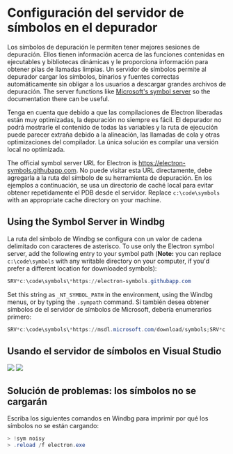 # Configuración del servidor de símbolos en el depurador

Los símbolos de depuración le permiten tener mejores sesiones de depuración. Ellos tienen información acerca de las funciones contenidas en ejecutables y bibliotecas dinámicas y le proporciona información para obtener pilas de llamadas limpias. Un servidor de símbolos permite al depurador cargar los símbolos, binarios y fuentes correctas automáticamente sin obligar a los usuarios a descargar grandes archivos de depuración. The server functions like [Microsoft's symbol server](https://support.microsoft.com/kb/311503) so the documentation there can be useful.

Tenga en cuenta que debido a que las compilaciones de Electron liberadas están muy optimizadas, la depuración no siempre es fácil. El depurador no podrá mostrarle el contenido de todas las variables y la ruta de ejecución puede parecer extraña debido a la alineación, las llamadas de cola y otras optimizaciones del compilador. La única solución es compilar una versión local no optimizada.

The official symbol server URL for Electron is https://electron-symbols.githubapp.com. No puede visitar esta URL directamente, debe agregarla a la ruta del símbolo de su herramienta de depuración. En los ejemplos a continuación, se usa un directorio de caché local para evitar obtener repetidamente el PDB desde el servidor. Replace `c:\code\symbols` with an appropriate cache directory on your machine.

## Using the Symbol Server in Windbg

La ruta del símbolo de Windbg se configura con un valor de cadena delimitado con caracteres de asterisco. To use only the Electron symbol server, add the following entry to your symbol path (**Note:** you can replace `c:\code\symbols` with any writable directory on your computer, if you'd prefer a different location for downloaded symbols):

```powershell
SRV*c:\code\symbols\*https://electron-symbols.githubapp.com
```

Set this string as `_NT_SYMBOL_PATH` in the environment, using the Windbg menus, or by typing the `.sympath` command. Si también desea obtener símbolos de el servidor de símbolos de Microsoft, debería enumerarlos primero:

```powershell
SRV*c:\code\symbols\*https://msdl.microsoft.com/download/symbols;SRV*c:\code\symbols\*https://electron-symbols.githubapp.com
```

## Usando el servidor de símbolos en Visual Studio

<img src='https://mdn.mozillademos.org/files/733/symbol-server-vc8express-menu.jpg' /> <img src='https://mdn.mozillademos.org/files/2497/2005_options.gif' />

## Solución de problemas: los símbolos no se cargarán

Escriba los siguientes comandos en Windbg para imprimir por qué los símbolos no se están cargando:

```powershell
> !sym noisy
> .reload /f electron.exe
```